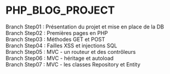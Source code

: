 # PHP_BLOG_PROJECT

Branch Step01 : Présentation du projet et mise en place de la DB  
Branch Step02 : Premières pages en PHP  
Branch Step03 : Méthodes GET et POST  
Branch Step04 : Failles XSS et injections SQL  
Branch Step05 : MVC - un routeur et des contrôleurs   
Branch Step06 : MVC - héritage et autoload   
Branch Step07 : MVC - les classes Repository et Entity    



